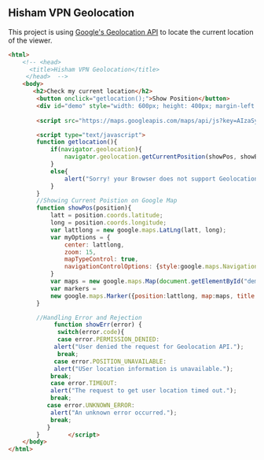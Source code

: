 ## Hisham VPN Geolocation

This project is using [Google's Geolocation API](https://developers.google.com/maps/documentation/javascript/geolocation) to locate the current location of the viewer.

```html
<html> 
    <!-- <head> 
      <title>Hisham VPN Geolocation</title> 
     </head>  -->
    <body> 
       <h2>Check my current location</h2> 
        <button onclick="getlocation();">Show Position</button> 
        <div id="demo" style="width: 600px; height: 400px; margin-left: 200px;"></div> 
       
        <script src="https://maps.googleapis.com/maps/api/js?key=AIzaSyD4xtEoXBaKsiQZ6smXXbU7ufYNxeTOBFc&v=weekly"> </script> 

        <script type="text/javascript"> 
        function getlocation(){ 
            if(navigator.geolocation){ 
                navigator.geolocation.getCurrentPosition(showPos, showErr); 
            }
            else{
                alert("Sorry! your Browser does not support Geolocation API")
            }
        } 
        //Showing Current Poistion on Google Map
        function showPos(position){ 
            latt = position.coords.latitude; 
            long = position.coords.longitude; 
            var lattlong = new google.maps.LatLng(latt, long); 
            var myOptions = { 
                center: lattlong, 
                zoom: 15, 
                mapTypeControl: true, 
                navigationControlOptions: {style:google.maps.NavigationControlStyle.SMALL} 
            } 
            var maps = new google.maps.Map(document.getElementById("demo"), myOptions); 
            var markers = 
            new google.maps.Marker({position:lattlong, map:maps, title:"You are here!"}); 
        } 

        //Handling Error and Rejection
             function showErr(error) {
              switch(error.code){
              case error.PERMISSION_DENIED:
             alert("User denied the request for Geolocation API.");
              break;
             case error.POSITION_UNAVAILABLE:
             alert("USer location information is unavailable.");
            break;
            case error.TIMEOUT:
            alert("The request to get user location timed out.");
            break;
           case error.UNKNOWN_ERROR:
            alert("An unknown error occurred.");
            break;
           }
        }        </script> 
    </body> 
</html>     
 ```
<!-- For more details see [Basic writing and formatting syntax](https://docs.github.com/en/github/writing-on-github/getting-started-with-writing-and-formatting-on-github/basic-writing-and-formatting-syntax).

### Jekyll Themes

Your Pages site will use the layout and styles from the Jekyll theme you have selected in your [repository settings](https://github.com/Warns/hisham-project/settings/pages). The name of this theme is saved in the Jekyll `_config.yml` configuration file.

### Support or Contact

Having trouble with Pages? Check out our [documentation](https://docs.github.com/categories/github-pages-basics/) or [contact support](https://support.github.com/contact) and we’ll help you sort it out. -->
